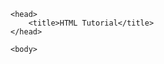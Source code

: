 <!DOCTYPE html>
<html>
  
    <head>
        <title>HTML Tutorial</title>
    </head>
  
    <body>
<!--The page must include these HTML tags:
headings (<h1>, <h2>, etc.),
paragraph <p>,
<div>,
<span>,
<strong>,
<em>,
<table>,
lists (<ol> and <ul>),
and image <img>
Refer to the Sample HTML Page (Links to an external site.) for examples.
Do this in iterations, where each student must contribute something that includes:
A comment with purpose of new code and mention of the source or inspiration for added code, and the actual new code.
Edited code should also be commented on to detail changes.
Then the group commits the changes and pushes them to GitHub with proper commit comments.-->

